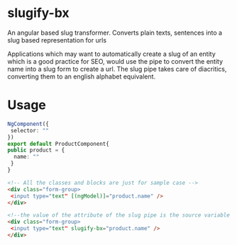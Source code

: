 # slugify-bx
 An angular based slug transformer. Converts plain texts, sentences into a slug based representation for urls
 
 Applications which may want to automatically create a slug of an entity which is a good practice for SEO, would use the pipe to convert the entity name into a slug form to create a url.
 The slug pipe takes care of diacritics, converting them to an english alphabet equivalent.
 
 # Usage
 
 ```typescript
 NgComponent({
  selector: ""
 })
 export default ProductComponent{
 public product = {
   name: ""
  }
 }
 ```  
 
 ```HTML
<!-- All the classes and blocks are just for sample case -->
<div class="form-group>
  <input type="text" [(ngModel)]="product.name" />
</div>

<!--the value of the attribute of the slug pipe is the source variable which the text to be obtained is gotten-->
<div class="form-group>
  <input type="text" slugify-bx="product.name" />
</div>
 ```
